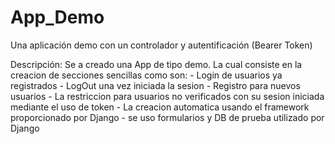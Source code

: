 # App_Demo
Una aplicación demo con un controlador y autentificación (Bearer Token)

Descripción:
Se a creado una App de tipo demo. La cual consiste en la creacion de secciones sencillas como son:
    - Login de usuarios ya registrados
    - LogOut una vez iniciada la sesion
    - Registro para nuevos usuarios
    - La restriccion para usuarios no verificados con su sesion iniciada mediante el uso de token
    - La creacion automatica usando el framework proporcionado por Django
    - se uso formularios y DB de prueba utilizado por Django